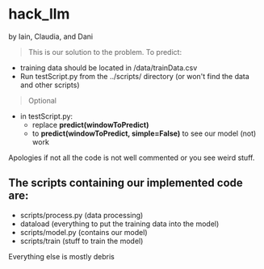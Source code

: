 # hack_llm


by Iain, Claudia, and Dani

>This is our solution to the problem.
To predict:
- training data should be located in /data/trainData.csv
- Run testScript.py from the ../scripts/ directory (or won't find the data and other scripts)
> Optional

  - in testScript.py: 
    - replace **predict(windowToPredict)**
    - to **predict(windowToPredict, simple=False)** to see our model (not) work


Apologies if not all the code is not well commented or you see weird stuff.



The scripts containing our implemented code are:
- 
- scripts/process.py (data processing)
- dataload (everything to put the training data into the model)
- scripts/model.py (contains our model)
- scripts/train (stuff to train the model)

Everything else is mostly debris